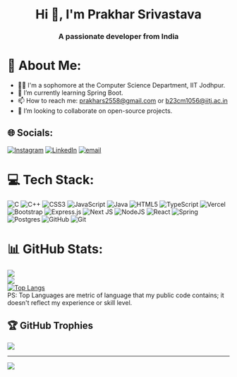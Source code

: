 <h1 align="center">Hi 👋, I'm Prakhar Srivastava</h1>
<h3 align="center">A passionate  developer from India</h3>



# 💫 About Me:
- 👨‍🎓 I'm a sophomore at the Computer Science Department, IIT Jodhpur.
- 🌱 I’m currently learning Spring Boot.
- 📫 How to reach me: prakhars2558@gmail.com or b23cm1056@iitj.ac.in
- 👯 I’m looking to collaborate on open-source projects.


## 🌐 Socials:
[![Instagram](https://img.shields.io/badge/Instagram-%23E4405F.svg?logo=Instagram&logoColor=white)](https://instagram.com/prakhar.sri696) [![LinkedIn](https://img.shields.io/badge/LinkedIn-%230077B5.svg?logo=linkedin&logoColor=white)](https://linkedin.com/in/prakhar-srivastava-b539172ab) [![email](https://img.shields.io/badge/Email-D14836?logo=gmail&logoColor=white)](mailto:prakhars2558@gmail.com) 

# 💻 Tech Stack:
![C](https://img.shields.io/badge/c-%2300599C.svg?style=for-the-badge&logo=c&logoColor=white) ![C++](https://img.shields.io/badge/c++-%2300599C.svg?style=for-the-badge&logo=c%2B%2B&logoColor=white) ![CSS3](https://img.shields.io/badge/css3-%231572B6.svg?style=for-the-badge&logo=css3&logoColor=white) ![JavaScript](https://img.shields.io/badge/javascript-%23323330.svg?style=for-the-badge&logo=javascript&logoColor=%23F7DF1E) ![Java](https://img.shields.io/badge/java-%23ED8B00.svg?style=for-the-badge&logo=openjdk&logoColor=white) ![HTML5](https://img.shields.io/badge/html5-%23E34F26.svg?style=for-the-badge&logo=html5&logoColor=white) ![TypeScript](https://img.shields.io/badge/typescript-%23007ACC.svg?style=for-the-badge&logo=typescript&logoColor=white) ![Vercel](https://img.shields.io/badge/vercel-%23000000.svg?style=for-the-badge&logo=vercel&logoColor=white) ![Bootstrap](https://img.shields.io/badge/bootstrap-%238511FA.svg?style=for-the-badge&logo=bootstrap&logoColor=white) ![Express.js](https://img.shields.io/badge/express.js-%23404d59.svg?style=for-the-badge&logo=express&logoColor=%2361DAFB) ![Next JS](https://img.shields.io/badge/Next-black?style=for-the-badge&logo=next.js&logoColor=white) ![NodeJS](https://img.shields.io/badge/node.js-6DA55F?style=for-the-badge&logo=node.js&logoColor=white) ![React](https://img.shields.io/badge/react-%2320232a.svg?style=for-the-badge&logo=react&logoColor=%2361DAFB) ![Spring](https://img.shields.io/badge/spring-%236DB33F.svg?style=for-the-badge&logo=spring&logoColor=white) ![Postgres](https://img.shields.io/badge/postgres-%23316192.svg?style=for-the-badge&logo=postgresql&logoColor=white) ![GitHub](https://img.shields.io/badge/github-%23121011.svg?style=for-the-badge&logo=github&logoColor=white) ![Git](https://img.shields.io/badge/git-%23F05033.svg?style=for-the-badge&logo=git&logoColor=white)
# 📊 GitHub Stats:
![](https://github-readme-stats.vercel.app/api?username=CoPrime69&theme=dark&hide_border=false&include_all_commits=true&count_private=true)<br/>
![](https://github-readme-streak-stats.herokuapp.com/?user=CoPrime69&theme=dark&hide_border=false)<br/>
[![Top Langs](https://github-readme-stats.vercel.app/api/top-langs/?username=CoPrime69&layout=compact&theme=dark&hide_border=false&include_all_commits=true&count_private=true&langs_count=100)]()\
PS: Top Languages are metric of language that my public code contains; it doesn't reflect my experience or skill level.
## 🏆 GitHub Trophies
![](https://github-profile-trophy.vercel.app/?username=CoPrime69&theme=algolia&no-frame=false&no-bg=false&margin-w=4)

---
[![](https://visitcount.itsvg.in/api?id=CoPrime69&icon=0&color=0)](https://visitcount.itsvg.in)

<!-- Proudly created with GPRM ( https://gprm.itsvg.in ) -->
